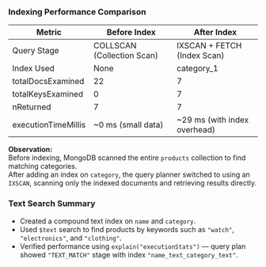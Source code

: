### Indexing Performance Comparison

| Metric | Before Index | After Index |
|---------|---------------|--------------|
| Query Stage | COLLSCAN (Collection Scan) | IXSCAN + FETCH (Index Scan) |
| Index Used | None | category_1 |
| totalDocsExamined | 22 | 7 |
| totalKeysExamined | 0 | 7 |
| nReturned | 7 | 7 |
| executionTimeMillis | ~0 ms (small data) | ~29 ms (with index overhead) |

**Observation:**  
Before indexing, MongoDB scanned the entire `products` collection to find matching categories.  
After adding an index on `category`, the query planner switched to using an `IXSCAN`, scanning only the indexed documents and retrieving results directly.  

### Text Search Summary

- Created a compound text index on `name` and `category`.
- Used `$text` search to find products by keywords such as `"watch"`, `"electronics"`, and `"clothing"`.
- Verified performance using `explain("executionStats")` — query plan showed `"TEXT_MATCH"` stage with index `"name_text_category_text"`.
